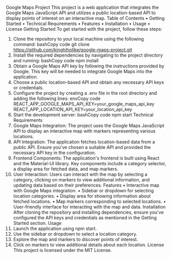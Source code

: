 Google Maps Project
This project is a web application that integrates the Google Maps JavaScript API and utilizes a public location-based API to display points of interest on an interactive map.
Table of Contents
•	Getting Started
•	Technical Requirements
•	Features
•	Installation
•	Usage
•	License
Getting Started
To get started with the project, follow these steps:
1.	Clone the repository to your local machine using the following command:
bashCopy code
git clone https://github.com/kinghiholike/google-maps-project.git 
2.	Install the required dependencies by navigating to the project directory and running:
bashCopy code
npm install 
3.	Obtain a Google Maps API key by following the instructions provided by Google. This key will be needed to integrate Google Maps into the application.
4.	Choose a public location-based API and obtain any necessary API keys or credentials.
5.	Configure the project by creating a .env file in the root directory and adding the following lines:
envCopy code
REACT_APP_GOOGLE_MAPS_API_KEY=your_google_maps_api_key REACT_APP_LOCATION_API_KEY=your_location_api_key 
6.	Start the development server:
bashCopy code
npm start 
Technical Requirements
1.	Google Maps Integration: The project uses the Google Maps JavaScript API to display an interactive map with markers representing various locations.
2.	API Integration: The application fetches location-based data from a public API. Ensure you've chosen a suitable API and provided the necessary API key in the configuration.
3.	Frontend Components: The application's frontend is built using React and the Material-UI library. Key components include a category selector, a display area for fetched data, and map markers.
4.	User Interaction: Users can interact with the map by selecting a category, clicking on markers to view additional information, and updating data based on their preferences.
Features
•	Interactive map with Google Maps integration.
•	Sidebar or dropdown for selecting location categories.
•	Display area for showing information about fetched locations.
•	Map markers corresponding to selected locations.
•	User-friendly interface for interacting with the map and data.
Installation
After cloning the repository and installing dependencies, ensure you've configured the API keys and credentials as mentioned in the Getting Started section.
Usage
1.	Launch the application using npm start.
2.	Use the sidebar or dropdown to select a location category.
3.	Explore the map and markers to discover points of interest.
4.	Click on markers to view additional details about each location.
License
This project is licensed under the MIT License.
